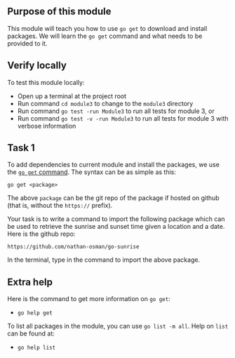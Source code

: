 ## Purpose of this module
This module will teach you how to use `go get` to download and install packages.
We will learn the `go get` command and what needs to be provided to it.


## Verify locally
To test this module locally:
* Open up a terminal at the project root
* Run command `cd module3` to change to the `module3` directory
* Run command `go test -run Module3` to run all tests for module 3, or
* Run command `go test -v -run Module3` to run all tests for module 3 with verbose information

## Task 1
To add dependencies to current module and install the packages, we use the [`go get` command](https://golang.org/cmd/go/#hdr-Add_dependencies_to_current_module_and_install_them).
The syntax can be as simple as this:
```
go get <package>
```

The above `package` can be the git repo of the package if hosted on github (that is, without the `https://` prefix).

Your task is to write a command to import the following package which can be used to retrieve the sunrise and sunset time given a location and a date. Here is the github repo:
```
https://github.com/nathan-osman/go-sunrise
```

In the terminal, type in the command to import the above package.



## Extra help
Here is the command to get more information on `go get`: 
- `go help get`

To list all packages in the module, you can use `go list -m all`. Help on `list` can be found at:
- `go help list`
